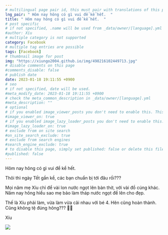 ```yaml
---
# multilingual page pair id, this must pair with translations of this page. (This name must be unique)
lng_pair: " Hôm nay hông có gì vui để kể hết.  "
title: " Hôm nay hông có gì vui để kể hết.  "
# post specific
# if not specified, .name will be used from _data/owner/[language].yml
#author: Xíu
# multiple category is not supported
category: Facebook
# multiple tag entries are possible
tags: [Facebook]
# thumbnail image for post
img: "https://xiungo2004.github.io/img/498216102449713.jpg"
# disable comments on this page
#comments_disable: false
# publish date
date: 2023-01-18 19:11:55 +0900
# seo
# if not specified, date will be used.
#meta_modify_date: 2023-01-18 19:11:55 +0900
# check the meta_common_description in _data/owner/[language].yml
#meta_description: ""
# optional
# if you enabled image_viewer_posts you don't need to enable this. This is only if image_viewer_posts = false
#image_viewer_on: true
# if you enabled image_lazy_loader_posts you don't need to enable this. This is only if image_lazy_loader_posts = false
#image_lazy_loader_on: true
# exclude from on site search
#on_site_search_exclude: true
# exclude from search engines
#search_engine_exclude: true
# to disable this page, simply set published: false or delete this file
#published: false
---
```

Hôm nay hông có gì vui để kể hết. 

Thôi thì ngày Tết gần kề, các bạn chuẩn bị tới đâu rồi???

Mọi năm mẹ Xíu chỉ để vài lon nước ngọt lên bàn thờ, với vài đồ cúng khác. Năm nay hông hiểu sao mẹ bảo làm tháp nước ngọt để lên cho đẹp. 

Thế là Xíu phải làm, vừa làm vừa cãi nhau với bé 4. Hên cũng hoàn thành. Cũng không tệ đúng hông??? 🙆‍♀️

Xíu
<!-- outline-end -->
<img src= "https://xiungo2004.github.io/img/498216102449713.jpg">